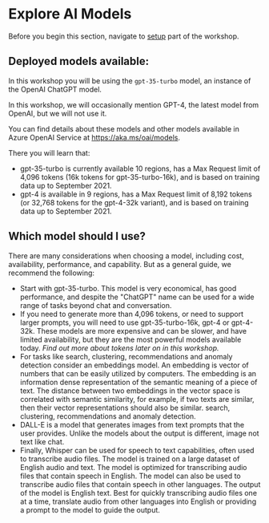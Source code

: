 # Explore AI Models

Before you begin this section, navigate to [setup](Setup) part of the workshop. 

## Deployed models available:
In this workshop you will be using the `gpt-35-turbo` model, an instance of the OpenAI ChatGPT model.

In this workshop, we will occasionally mention GPT-4, the latest model from OpenAI, but we will not use it.

You can find details about these models and other models available in Azure OpenAI Service at https://aka.ms/oai/models. 

There you will learn that:
 - gpt-35-turbo is currently available 10 regions, has a Max Request limit of 4,096 tokens (16k tokens for gpt-35-turbo-16k), and is based on training data up to September 2021.
 - gpt-4 is available in 9 regions, has a Max Request limit of 8,192 tokens (or 32,768 tokens for the gpt-4-32k variant), and is based on training data up to September 2021.


## Which model should I use?
There are many considerations when choosing a model, including cost, availability, performance, and capability. But as a general guide, we recommend the following:
- Start with gpt-35-turbo. This model is very economical, has good performance, and despite the "ChatGPT" name can be used for a wide range of tasks beyond chat and conversation.
- If you need to generate more than 4,096 tokens, or need to support larger prompts, you will need to use gpt-35-turbo-16k, gpt-4 or gpt-4-32k. These models are more expensive and can be slower, and have limited availability, but they are the most powerful models available today. *Find out more about tokens later on in this workshop.*
- For tasks like search, clustering, recommendations and anomaly detection consider an embeddings model. An embedding is vector of numbers that can be easily utilized by computers. The embedding is an information dense representation of the semantic meaning of a piece of text. The distance between two embeddings in the vector space is correlated with semantic similarity, for example, if two texts are similar, then their vector representations should also be similar.  search, clustering, recommendations and anomaly detection.
- DALL-E is a model that generates images from text prompts that the user provides. Unlike the models about the output is different, image not text like chat.
- Finally, Whisper can be used for speech to text capabilities, often used to transcribe audio files. The model is trained on a large dataset of English audio and text. The model is optimized for transcribing audio files that contain speech in English. The model can also be used to transcribe audio files that contain speech in other languages. The output of the model is English text. Best for quickly transcribing audio files one at a time, translate audio from other languages into English or providing a prompt to the model to guide the output.